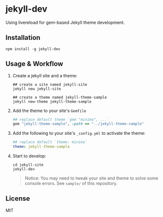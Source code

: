 # jekyll-dev

Using livereload for gem-based Jekyll theme development.

## Installation

```shell
npm install -g jekyll-dev
```

## Usage & Workflow

1. Create a jekyll site and a theme:

   ```shell
   ## create a site named jekyll-site
   jekyll new jekyll-site

   ## create a theme named jekyll-theme-sample
   jekyll new-theme jekyll-theme-sample
   ```

2. Add the theme to your site's `Gemfile`

   ```ruby
   ## replace default theme `gem "minima", ...`
   gem "jekyll-theme-sample", :path => "../jekyll-theme-sample"
   ```

3. Add the following to your site's `_config.yml` to activate the theme:

   ```yaml
   ## replace default `theme: minima`
   theme: jekyll-theme-sample
   ```

4. Start to develop:

   ```shell
   cd jekyll-site
   jekyll-dev
   ```

   > Notice:
   > You may need to tweak your site and theme to solve some console errors. See `sample/` of this repository.

## License

MIT
